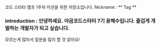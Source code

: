 코드 스타터 캠프 1주차 미션을 위한 저장소입니다.
 Nickname : ** Tag **
### introduction : 안녕하세요. 야곰코드스타터 7기 윤해수입니다. 즐겁게 개발하는 개발자가 되고 싶습니다.
 모르는게 많아서 질문을 많이 할 것 같아요!
